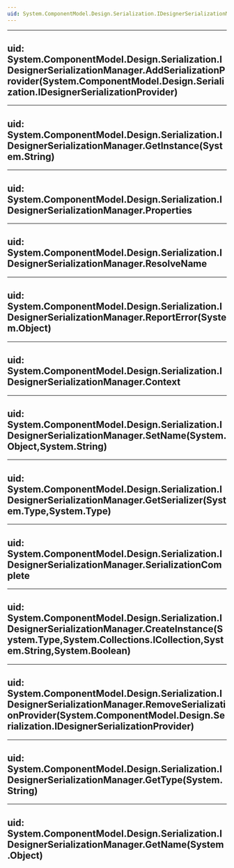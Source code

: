 ```yaml
---
uid: System.ComponentModel.Design.Serialization.IDesignerSerializationManager
---
```


---
uid: System.ComponentModel.Design.Serialization.IDesignerSerializationManager.AddSerializationProvider(System.ComponentModel.Design.Serialization.IDesignerSerializationProvider)
---

---
uid: System.ComponentModel.Design.Serialization.IDesignerSerializationManager.GetInstance(System.String)
---

---
uid: System.ComponentModel.Design.Serialization.IDesignerSerializationManager.Properties
---

---
uid: System.ComponentModel.Design.Serialization.IDesignerSerializationManager.ResolveName
---

---
uid: System.ComponentModel.Design.Serialization.IDesignerSerializationManager.ReportError(System.Object)
---

---
uid: System.ComponentModel.Design.Serialization.IDesignerSerializationManager.Context
---

---
uid: System.ComponentModel.Design.Serialization.IDesignerSerializationManager.SetName(System.Object,System.String)
---

---
uid: System.ComponentModel.Design.Serialization.IDesignerSerializationManager.GetSerializer(System.Type,System.Type)
---

---
uid: System.ComponentModel.Design.Serialization.IDesignerSerializationManager.SerializationComplete
---

---
uid: System.ComponentModel.Design.Serialization.IDesignerSerializationManager.CreateInstance(System.Type,System.Collections.ICollection,System.String,System.Boolean)
---

---
uid: System.ComponentModel.Design.Serialization.IDesignerSerializationManager.RemoveSerializationProvider(System.ComponentModel.Design.Serialization.IDesignerSerializationProvider)
---

---
uid: System.ComponentModel.Design.Serialization.IDesignerSerializationManager.GetType(System.String)
---

---
uid: System.ComponentModel.Design.Serialization.IDesignerSerializationManager.GetName(System.Object)
---
